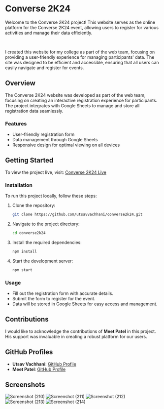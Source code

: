 # Converse 2K24

Welcome to the Converse 2K24 project! This website serves as the online platform for the Converse 2K24 event, allowing users to register for various activities and manage their data efficiently.

<br>

I created this website for my college as part of the web team, focusing on providing a user-friendly experience for managing participants' data. The site was designed to be efficient and accessible, ensuring that all users can easily navigate and register for events.

## Overview

The Converse 2K24 website was developed as part of the web team, focusing on creating an interactive registration experience for participants. The project integrates with Google Sheets to manage and store all registration data seamlessly.

### Features

- User-friendly registration form
- Data management through Google Sheets
- Responsive design for optimal viewing on all devices

## Getting Started

To view the project live, visit: [Converse 2K24 Live](https://utsavvachhani.github.io/converse2k24)

### Installation

To run this project locally, follow these steps:

1. Clone the repository:
   ```bash
   git clone https://github.com/utsavvachhani/converse2k24.git
   ```

2. Navigate to the project directory:
   ```bash
   cd converse2k24
   ```

3. Install the required dependencies:
   ```bash
   npm install
   ```

4. Start the development server:
   ```bash
   npm start
   ```

### Usage

- Fill out the registration form with accurate details.
- Submit the form to register for the event.
- Data will be stored in Google Sheets for easy access and management.

## Contributions

I would like to acknowledge the contributions of **Meet Patel** in this project. His support was invaluable in creating a robust platform for our users.

## GitHub Profiles

- **Utsav Vachhani**: [GitHub Profile](https://github.com/utsavvachhani)
- **Meet Patel**: [GitHub Profile](https://github.com/meet41)

## Screenshots
![Screenshot (210)](https://github.com/user-attachments/assets/9280df43-51ef-47ad-8cac-7ffa6d770e09)
![Screenshot (211)](https://github.com/user-attachments/assets/3bf3b8c9-9bc4-455b-ac7a-7a3dc9ff9e5c)
![Screenshot (212)](https://github.com/user-attachments/assets/e3068d30-3a56-4ca9-826a-f05910b6e570)
![Screenshot (213)](https://github.com/user-attachments/assets/197ebcbe-2f06-4a13-a738-c3292726dd1a)
![Screenshot (214)](https://github.com/user-attachments/assets/ada2fe20-85c2-4b00-9ee1-4352fe0109fe)

